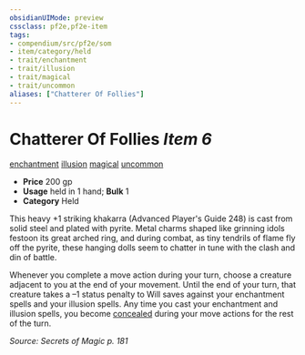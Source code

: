```yaml
---
obsidianUIMode: preview
cssclass: pf2e,pf2e-item
tags:
- compendium/src/pf2e/som
- item/category/held
- trait/enchantment
- trait/illusion
- trait/magical
- trait/uncommon
aliases: ["Chatterer Of Follies"]
---
```

# Chatterer Of Follies *Item 6*  
[enchantment](/rules/traits/enchantment.md)  [illusion](/rules/traits/illusion.md)  [magical](/rules/traits/magical.md)  [uncommon](/rules/traits/uncommon.md)  

- **Price** 200 gp
- **Usage** held in 1 hand; **Bulk** 1
- **Category** Held

This heavy +1 striking khakarra (Advanced Player's Guide 248) is cast from solid steel and plated with pyrite. Metal charms shaped like grinning idols festoon its great arched ring, and during combat, as tiny tendrils of flame fly off the pyrite, these hanging dolls seem to chatter in tune with the clash and din of battle.

Whenever you complete a move action during your turn, choose a creature adjacent to you at the end of your movement. Until the end of your turn, that creature takes a –1 status penalty to Will saves against your enchantment spells and your illusion spells. Any time you cast your enchantment and illusion spells, you become [concealed](/rules/conditions.md#Concealed) during your move actions for the rest of the turn.

*Source: Secrets of Magic p. 181*
